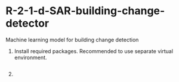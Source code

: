 # R-2-1-d-SAR-building-change-detector
Machine learning model for building change detection

1. Install required packages. Recommended to use separate virtual environment.
   ```pip install .
2. 
   

